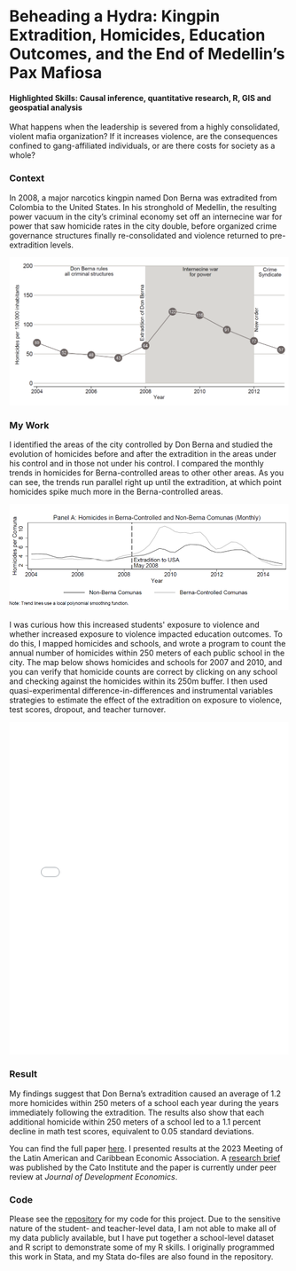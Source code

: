 # Beheading a Hydra: Kingpin Extradition, Homicides, Education Outcomes, and the End of Medellin’s Pax Mafiosa
#### Highlighted Skills: Causal inference, quantitative research, R, GIS and geospatial analysis

What happens when the leadership is severed from a highly consolidated, violent mafia organization? If it increases violence, are the consequences confined to gang-affiliated individuals, or are there costs for society as a whole?

### Context
In 2008, a major narcotics kingpin named Don Berna was extradited from Colombia to the United States. In his stronghold of Medellin, the resulting power vacuum in the
city’s criminal economy set off an internecine war for power that saw homicide rates in the city double, before organized crime governance structures finally re-consolidated and violence returned to pre-extradition levels.

![HomicidesPer](/assets/img/HomicidesPer.png)


### My Work
I identified the areas of the city controlled by Don Berna and studied the evolution of homicides before and after the extradition in the areas under his control and in those not under his control. I compared the monthly trends in homicides for Berna-controlled areas to other other areas. As you can see, the trends run parallel right up until the extradition, at which point homicides spike much more in the Berna-controlled areas.

![BernaTrend](/assets/img/BernaTrend.png)

I was curious how this increased students' exposure to violence and whether increased exposure to violence impacted education outcomes. To do this, I mapped homicides and schools, and wrote a program to count the annual number of homicides within 250 meters of each public school in the city. The map below shows homicides and schools for 2007 and 2010, and you can verify that homicide counts are correct by clicking on any school and checking against the homicides within its 250m buffer. I then used quasi-experimental difference-in-differences and instrumental variables strategies to estimate the effect of the extradition on exposure to violence, test scores, dropout, and teacher turnover.

<iframe src="/assets/img/MedellinMap.html" height="600px" width="100%" style="border:none;"></iframe>
<p>
  
### Result
My findings suggest that Don Berna’s extradition caused an average of 1.2 more homicides within 250 meters of a school each year during the years immediately following the extradition. The results also show that each additional homicide within 250 meters of a school led to a 1.1 percent decline in math test scores, equivalent to 0.05 standard deviations.

You can find the full paper [here](https://dx.doi.org/10.2139/ssrn.4880218). I presented results at the 2023 Meeting of the Latin American and Caribbean Economic Association. A [research brief](https://www.cato.org/research-briefs-economic-policy/beheading-hydra-kingpin-extradition-homicides-education-outcomes) was published by the Cato Institute and the paper is currently under peer review at _Journal of Development Economics_.

### Code
Please see the [repository](https://github.com/glhaugan/Beheading-a-Hydra) for my code for this project. Due to the sensitive nature of the student- and teacher-level data, I am not able to make all of my data publicly available, but I have put together a school-level dataset and R script to demonstrate some of my R skills. I originally programmed this work in Stata, and my Stata do-files are also found in the repository.

